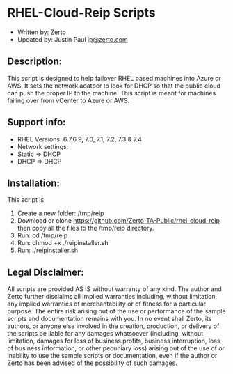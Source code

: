 # RHEL-Cloud-Reip Scripts
- Written by: Zerto
- Updated by: Justin Paul jp@zerto.com

## Description:
This script is designed to help failover RHEL based machines into 
Azure or AWS.
It sets the network adatper to look for DHCP so that the public cloud 
can push the proper IP to the machine.
This script is meant for machines failing over from vCenter to Azure 
or AWS.

## Support info:
- RHEL Versions: 6.7,6.9, 7.0, 7.1, 7.2, 7.3 & 7.4
- Network settings:
- Static => DHCP
- DHCP => DHCP

## Installation:
This script is
1. Create a new folder: /tmp/reip
2. Download or clone https://github.com/Zerto-TA-Public/rhel-cloud-reip then copy all the files to the /tmp/reip directory.
3. Run: cd /tmp/reip
4. Run: chmod +x ./reipinstaller.sh
5. Run: ./reipinstaller.sh

## Legal Disclaimer: 
All scripts are provided AS IS without warranty of any kind. 
The author and Zerto further disclaims all implied warranties including, 
without limitation, any implied warranties of merchantability or of 
fitness for a particular purpose. The entire risk arising out of the use 
or performance of the sample scripts and documentation remains with you. 
In no event shall Zerto, its authors, or anyone else involved in the 
creation, production, or delivery of the scripts be liable for any damages 
whatsoever (including, without limitation, damages for loss of business 
profits, business interruption, loss of business information, or other 
pecuniary loss) arising out of the use of or inability to use the sample 
scripts or documentation, even if the author or Zerto has been advised 
of the possibility of such damages.

